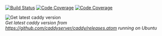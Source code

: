 [![Build Status](https://ci.decryptology.net/api/badges/decryp7/workflow-dotnet/status.svg)](https://ci.decryptology.net/decryp7/workflow-dotnet) [![Code Coverage](https://s3.decryptology.net/code-coverage/SimpleWorkflow.Test/badge_linecoverage.svg)](https://s3.decryptology.net/code-coverage/SimpleWorkflow.Test/index.html) [![Code Coverage](https://s3.decryptology.net/code-coverage/SimpleWorkflow.Test/badge_branchcoverage.svg)](https://s3.decryptology.net/code-coverage/SimpleWorkflow.Test/index.html)

![Get latest caddy version](https://s3.decryptology.net/dev/workflow-dotnet/GetLatestCaddyVersion.gif)  
*Get latest caddy version from https://github.com/caddyserver/caddy/releases.atom running on Ubuntu*